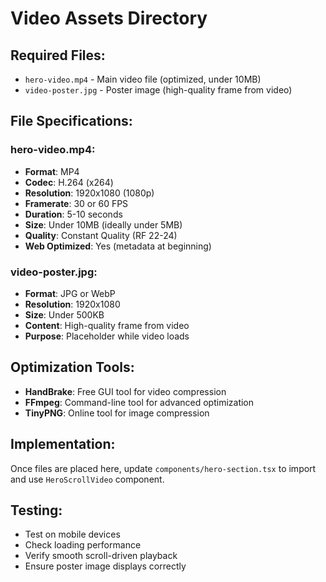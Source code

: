 # Video Assets Directory

## Required Files:
- `hero-video.mp4` - Main video file (optimized, under 10MB)
- `video-poster.jpg` - Poster image (high-quality frame from video)

## File Specifications:

### hero-video.mp4:
- **Format**: MP4
- **Codec**: H.264 (x264)
- **Resolution**: 1920x1080 (1080p)
- **Framerate**: 30 or 60 FPS
- **Duration**: 5-10 seconds
- **Size**: Under 10MB (ideally under 5MB)
- **Quality**: Constant Quality (RF 22-24)
- **Web Optimized**: Yes (metadata at beginning)

### video-poster.jpg:
- **Format**: JPG or WebP
- **Resolution**: 1920x1080
- **Size**: Under 500KB
- **Content**: High-quality frame from video
- **Purpose**: Placeholder while video loads

## Optimization Tools:
- **HandBrake**: Free GUI tool for video compression
- **FFmpeg**: Command-line tool for advanced optimization
- **TinyPNG**: Online tool for image compression

## Implementation:
Once files are placed here, update `components/hero-section.tsx` to import and use `HeroScrollVideo` component.

## Testing:
- Test on mobile devices
- Check loading performance
- Verify smooth scroll-driven playback
- Ensure poster image displays correctly
